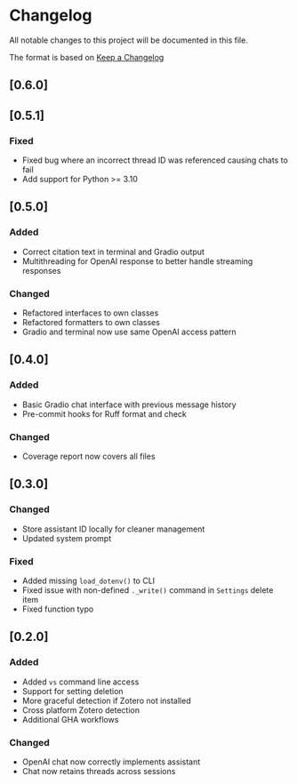 # Changelog

All notable changes to this project will be documented in this file.

The format is based on [Keep a Changelog](https://keepachangelog.com/en/1.1.0/)

## [0.6.0]

## [0.5.1]
### Fixed
- Fixed bug where an incorrect thread ID was referenced causing chats to fail
- Add support for Python >= 3.10

## [0.5.0]
### Added
- Correct citation text in terminal and Gradio output
- Multithreading for OpenAI response to better handle streaming responses 
### Changed
- Refactored interfaces to own classes
- Refactored formatters to own classes
- Gradio and terminal now use same OpenAI access pattern

## [0.4.0]
### Added
- Basic Gradio chat interface with previous message history
- Pre-commit hooks for Ruff format and check
### Changed
- Coverage report now covers all files

## [0.3.0]
### Changed
- Store assistant ID locally for cleaner management
- Updated system prompt
### Fixed
- Added missing `load_dotenv()` to CLI
- Fixed issue with non-defined `._write()` command in `Settings` delete item
- Fixed function typo

## [0.2.0]
### Added
- Added `vs` command line access
- Support for setting deletion
- More graceful detection if Zotero not installed
- Cross platform Zotero detection
- Additional GHA workflows
### Changed
- OpenAI chat now correctly implements assistant
- Chat now retains threads across sessions

